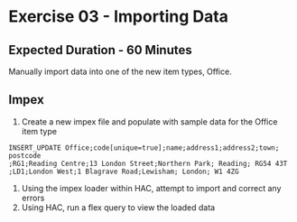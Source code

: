 # Exercise 03 - Importing Data
## Expected Duration - 60 Minutes

Manually import data into one of the new item types, Office.

## Impex

1. Create a new impex file and populate with sample data for the Office item type  


```
INSERT_UPDATE Office;code[unique=true];name;address1;address2;town; postcode
;RG1;Reading Centre;13 London Street;Northern Park; Reading; RG54 43T
;LD1;London West;1 Blagrave Road;Lewisham; London; W1 4ZG
```

1. Using the impex loader within HAC, attempt to import and correct any errors
2. Using HAC, run a flex query to view the loaded data

